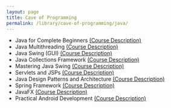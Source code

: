 ```yaml
---
layout: page
title: Cave of Programming
permalink: /library/cave-of-programming/java/
---
```

<ul>
<li>Java for Complete Beginners <a href="http://courses.caveofprogramming.com/courses/java-for-complete-beginners">(Course Description)</a></li>
<li>Java Multithreading <a href="https://www.caveofprogramming.com/categories/java-multithreading/index.html">(Course Description)</a></li>
<li>Java Swing (GUI) <a href="https://www.caveofprogramming.com/categories/java-swing-gui/index.html">(Course Description)</a></li>
<li>Java Collections Framework <a href="https://www.caveofprogramming.com/categories/java-collections-framework/index.html">(Course Description)</a></li>
<li>Mastering Java Swing <a href="https://www.caveofprogramming.com/categories/mastering-java-swing/index.html">(Course Description)</a></li>
<li>Servlets and JSPs <a href="https://www.caveofprogramming.com/categories/servlets-and-jsps/index.html">(Course Description)</a></li>
<li>Java Design Patterns and Architecture <a href="https://www.caveofprogramming.com/categories/java-design-patterns/index.html">(Course Description)</a></li>
<li>Spring Framework <a href="https://www.caveofprogramming.com/categories/spring-framework/index.html">(Course Description)</a></li>
<li>JavaFX <a href="https://www.caveofprogramming.com/categories/javafx-tutorial-video/index.html">(Course Description)</a></li>
<li>Practical Android Development <a href="https://www.caveofprogramming.com/categories/android/index.html">(Course Description)</a></li>
</ul>




